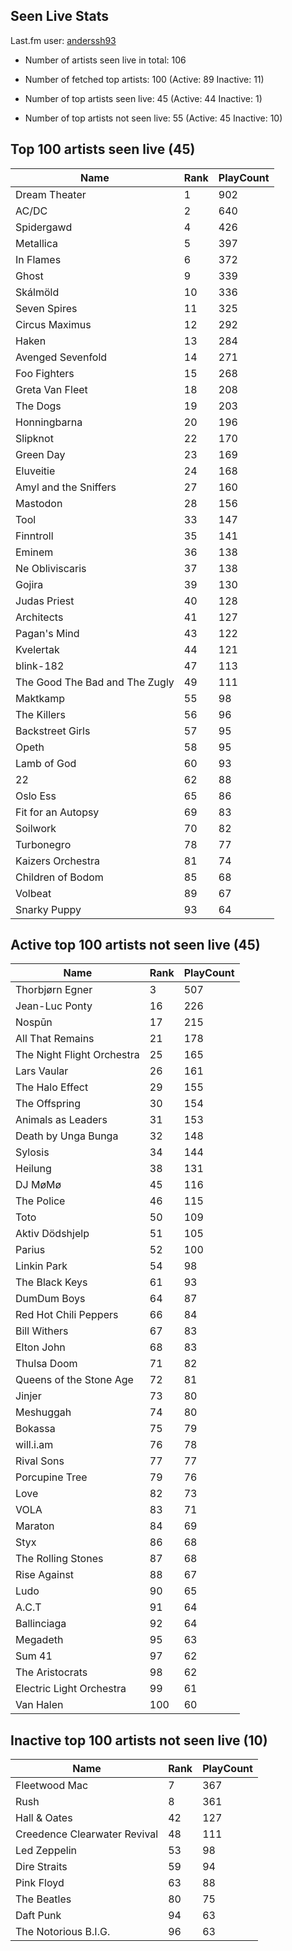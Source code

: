 ## Seen Live Stats

Last.fm user: [anderssh93](https://www.last.fm/user/anderssh93)

- Number of artists seen live in total: 106

- Number of fetched top artists: 100 (Active: 89 Inactive: 11)

- Number of top artists seen live: 45 (Active: 44 Inactive: 1)

- Number of top artists not seen live: 55 (Active: 45 Inactive: 10)

## Top 100 artists seen live (45)

Name                           | Rank | PlayCount
------------------------------ | ---- | ---------
Dream Theater                  | 1    | 902      
AC/DC                          | 2    | 640      
Spidergawd                     | 4    | 426      
Metallica                      | 5    | 397      
In Flames                      | 6    | 372      
Ghost                          | 9    | 339      
Skálmöld                       | 10   | 336      
Seven Spires                   | 11   | 325      
Circus Maximus                 | 12   | 292      
Haken                          | 13   | 284      
Avenged Sevenfold              | 14   | 271      
Foo Fighters                   | 15   | 268      
Greta Van Fleet                | 18   | 208      
The Dogs                       | 19   | 203      
Honningbarna                   | 20   | 196      
Slipknot                       | 22   | 170      
Green Day                      | 23   | 169      
Eluveitie                      | 24   | 168      
Amyl and the Sniffers          | 27   | 160      
Mastodon                       | 28   | 156      
Tool                           | 33   | 147      
Finntroll                      | 35   | 141      
Eminem                         | 36   | 138      
Ne Obliviscaris                | 37   | 138      
Gojira                         | 39   | 130      
Judas Priest                   | 40   | 128      
Architects                     | 41   | 127      
Pagan's Mind                   | 43   | 122      
Kvelertak                      | 44   | 121      
blink-182                      | 47   | 113      
The Good The Bad and The Zugly | 49   | 111      
Maktkamp                       | 55   | 98       
The Killers                    | 56   | 96       
Backstreet Girls               | 57   | 95       
Opeth                          | 58   | 95       
Lamb of God                    | 60   | 93       
22                             | 62   | 88       
Oslo Ess                       | 65   | 86       
Fit for an Autopsy             | 69   | 83       
Soilwork                       | 70   | 82       
Turbonegro                     | 78   | 77       
Kaizers Orchestra              | 81   | 74       
Children of Bodom              | 85   | 68       
Volbeat                        | 89   | 67       
Snarky Puppy                   | 93   | 64       

## Active top 100 artists not seen live (45)

Name                       | Rank | PlayCount
-------------------------- | ---- | ---------
Thorbjørn Egner            | 3    | 507      
Jean-Luc Ponty             | 16   | 226      
Nospūn                     | 17   | 215      
All That Remains           | 21   | 178      
The Night Flight Orchestra | 25   | 165      
Lars Vaular                | 26   | 161      
The Halo Effect            | 29   | 155      
The Offspring              | 30   | 154      
Animals as Leaders         | 31   | 153      
Death by Unga Bunga        | 32   | 148      
Sylosis                    | 34   | 144      
Heilung                    | 38   | 131      
DJ MøMø                    | 45   | 116      
The Police                 | 46   | 115      
Toto                       | 50   | 109      
Aktiv Dödshjelp            | 51   | 105      
Parius                     | 52   | 100      
Linkin Park                | 54   | 98       
The Black Keys             | 61   | 93       
DumDum Boys                | 64   | 87       
Red Hot Chili Peppers      | 66   | 84       
Bill Withers               | 67   | 83       
Elton John                 | 68   | 83       
Thulsa Doom                | 71   | 82       
Queens of the Stone Age    | 72   | 81       
Jinjer                     | 73   | 80       
Meshuggah                  | 74   | 80       
Bokassa                    | 75   | 79       
will.i.am                  | 76   | 78       
Rival Sons                 | 77   | 77       
Porcupine Tree             | 79   | 76       
Love                       | 82   | 73       
VOLA                       | 83   | 71       
Maraton                    | 84   | 69       
Styx                       | 86   | 68       
The Rolling Stones         | 87   | 68       
Rise Against               | 88   | 67       
Ludo                       | 90   | 65       
A.C.T                      | 91   | 64       
Ballinciaga                | 92   | 64       
Megadeth                   | 95   | 63       
Sum 41                     | 97   | 62       
The Aristocrats            | 98   | 62       
Electric Light Orchestra   | 99   | 61       
Van Halen                  | 100  | 60       

## Inactive top 100 artists not seen live (10)

Name                         | Rank | PlayCount
---------------------------- | ---- | ---------
Fleetwood Mac                | 7    | 367      
Rush                         | 8    | 361      
Hall & Oates                 | 42   | 127      
Creedence Clearwater Revival | 48   | 111      
Led Zeppelin                 | 53   | 98       
Dire Straits                 | 59   | 94       
Pink Floyd                   | 63   | 88       
The Beatles                  | 80   | 75       
Daft Punk                    | 94   | 63       
The Notorious B.I.G.         | 96   | 63       
